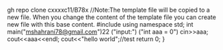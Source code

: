 gh repo clone cxxxxc11/B78x
//Note:The template file will be copied to a new file. When you change the content of the template file you can create new file with this base content. 
#include <iostream> 
using namespace std;
int main("mshahrani78@gmail.com")22
    ("input:")
    ("int aaa = 0")
    cin>>aaa;
    cout<<aaa<<endl;
    cout<<"hello world";//test
    return 0;
}
